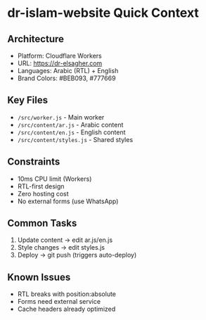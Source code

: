# dr-islam-website Quick Context

## Architecture
- Platform: Cloudflare Workers
- URL: https://dr-elsagher.com
- Languages: Arabic (RTL) + English
- Brand Colors: #BEB093, #777669

## Key Files
- `/src/worker.js` - Main worker
- `/src/content/ar.js` - Arabic content
- `/src/content/en.js` - English content
- `/src/content/styles.js` - Shared styles

## Constraints
- 10ms CPU limit (Workers)
- RTL-first design
- Zero hosting cost
- No external forms (use WhatsApp)

## Common Tasks
1. Update content → edit ar.js/en.js
2. Style changes → edit styles.js
3. Deploy → git push (triggers auto-deploy)

## Known Issues
- RTL breaks with position:absolute
- Forms need external service
- Cache headers already optimized